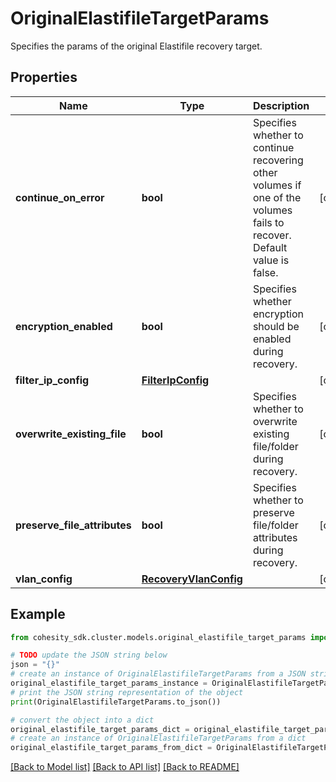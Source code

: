 # OriginalElastifileTargetParams

Specifies the params of the original Elastifile recovery target.

## Properties

Name | Type | Description | Notes
------------ | ------------- | ------------- | -------------
**continue_on_error** | **bool** | Specifies whether to continue recovering other volumes if one of the volumes fails to recover. Default value is false. | [optional] 
**encryption_enabled** | **bool** | Specifies whether encryption should be enabled during recovery. | [optional] 
**filter_ip_config** | [**FilterIpConfig**](FilterIpConfig.md) |  | [optional] 
**overwrite_existing_file** | **bool** | Specifies whether to overwrite existing file/folder during recovery. | [optional] 
**preserve_file_attributes** | **bool** | Specifies whether to preserve file/folder attributes during recovery. | [optional] 
**vlan_config** | [**RecoveryVlanConfig**](RecoveryVlanConfig.md) |  | [optional] 

## Example

```python
from cohesity_sdk.cluster.models.original_elastifile_target_params import OriginalElastifileTargetParams

# TODO update the JSON string below
json = "{}"
# create an instance of OriginalElastifileTargetParams from a JSON string
original_elastifile_target_params_instance = OriginalElastifileTargetParams.from_json(json)
# print the JSON string representation of the object
print(OriginalElastifileTargetParams.to_json())

# convert the object into a dict
original_elastifile_target_params_dict = original_elastifile_target_params_instance.to_dict()
# create an instance of OriginalElastifileTargetParams from a dict
original_elastifile_target_params_from_dict = OriginalElastifileTargetParams.from_dict(original_elastifile_target_params_dict)
```
[[Back to Model list]](../README.md#documentation-for-models) [[Back to API list]](../README.md#documentation-for-api-endpoints) [[Back to README]](../README.md)


